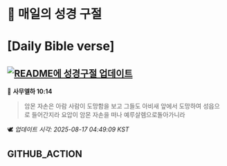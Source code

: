 # 🙏 매일의 성경 구절
# [Daily Bible verse]
## [![README에 성경구절 업데이트](https://github.com/DONGSUKA/first_test/actions/workflows/update-readme-bible.yml/badge.svg)](https://github.com/DONGSUKA/first_test/actions/workflows/update-readme-bible.yml)
<!-- START_BIBLE_VERSE -->
📖 **사무엘하 10:14**
> 암몬 자손은 아람 사람이 도망함을 보고 그들도 아비새 앞에서 도망하여 성읍으로 들어간지라 요압이 암몬 자손을 떠나 예루살렘으로돌아가니라

🕊️ _업데이트 시각: 2025-08-17 04:49:09 KST_
  <!-- END_BIBLE_VERSE -->
## GITHUB_ACTION
